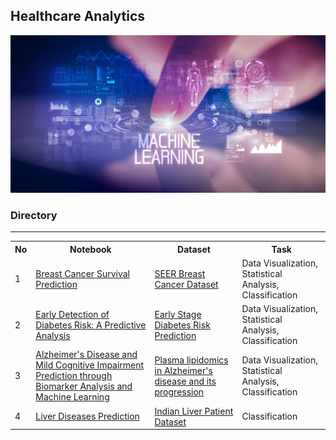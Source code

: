 ## Healthcare Analytics
![healthcareAnalytic_banner](img/healthcare.jpg)

### Directory

***

<table>
  <tr>
    <th>No</th>
    <th>Notebook</th>
    <th>Dataset</th>
    <th>Task</th>
  </tr>
    
  <tr>
    <td>1</td>
    <td>
    <a href="https://github.com/shihjen/Healthcare_Analytics/blob/main/notebook/EDA_Classification_SeerBreastCancerDataset.ipynb">Breast Cancer Survival Prediction</a>
    </td>
    <td><a href="https://www.kaggle.com/datasets/reihanenamdari/breast-cancer">SEER Breast Cancer Dataset</a></td>
    <td>Data Visualization, Statistical Analysis, Classification</td>
  </tr>

  <tr>
    <td>2</td>
    <td>
    <a href="https://github.com/shihjen/Healthcare_Analytics/blob/main/notebook/EDA_Classification_DiabetesRiskPrediction.ipynb">Early Detection of Diabetes Risk: A Predictive Analysis</a>
    </td>
    <td><a href="https://archive.ics.uci.edu/dataset/529/early+stage+diabetes+risk+prediction+dataset">Early Stage Diabetes Risk Prediction</a></td>
    <td>Data Visualization, Statistical Analysis, Classification</td>
  </tr>

  <tr>
    <td>3</td>
    <td>
    <a href="https://github.com/shihjen/Healthcare_Analytics/blob/main/notebook/EDA_Classification_Alzheimer'sDisease.ipynb">Alzheimer's Disease and Mild Cognitive Impairment Prediction through Biomarker Analysis and Machine Learning</a>
    </td>
    <td><a href="https://dataverse.csuc.cat/dataset.xhtml?persistentId=doi:10.34810/data614">Plasma lipidomics in Alzheimer's disease and its progression</a></td>
    <td>Data Visualization, Statistical Analysis, Classification</td>
  </tr>  

  <tr>
    <td>4</td>
    <td>
    <a href="https://github.com/shihjen/Healthcare_Analytics/blob/main/notebook/Classification_IndianLiverPatientDataset.ipynb">Liver Diseases Prediction</a>
    </td>
    <td><a href="https://archive.ics.uci.edu/dataset/225/ilpd+indian+liver+patient+dataset">Indian Liver Patient Dataset</a></td>
    <td>Classification</td>
  </tr>  
 
</table>
